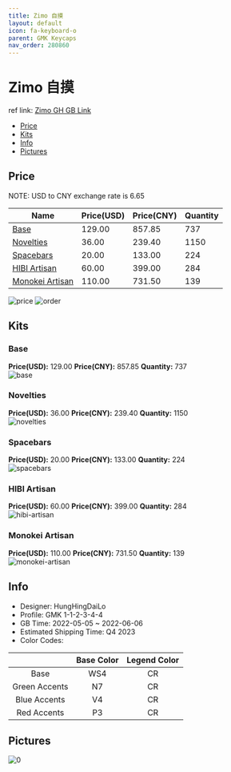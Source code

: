 ```yaml
---
title: Zimo 自摸
layout: default
icon: fa-keyboard-o
parent: GMK Keycaps
nav_order: 280860
---
```


# Zimo 自摸

ref link: [Zimo GH GB Link](https://geekhack.org/index.php?topic=117025.0)

* [Price](#price)
* [Kits](#kits)
* [Info](#info)
* [Pictures](#pictures)

## Price

NOTE: USD to CNY exchange rate is 6.65

| Name          | Price(USD)   |  Price(CNY) | Quantity |
| ------------- | ------------ |  ---------- | -------- |
|[Base](#base)|129.00|857.85|737|
|[Novelties](#novelties)|36.00|239.40|1150|
|[Spacebars](#spacebars)|20.00|133.00|224|
|[HIBI Artisan](#hibi-artisan)|60.00|399.00|284|
|[Monokei Artisan](#monokei-artisan)|110.00|731.50|139|

<img src="{{ 'assets/images/gmk-keycaps/Zimo/price.jpg' | relative_url }}" alt="price" class="image featured">
<img src="{{ 'assets/images/gmk-keycaps/Zimo/order.png' | relative_url }}" alt="order" class="image featured">

## Kits
### Base  
**Price(USD):** 129.00	**Price(CNY):** 857.85	**Quantity:** 737  
<img src="{{ 'assets/images/gmk-keycaps/Zimo/kits_pics/base.jpg' | relative_url }}" alt="base" class="image featured">

### Novelties  
**Price(USD):** 36.00	**Price(CNY):** 239.40	**Quantity:** 1150  
<img src="{{ 'assets/images/gmk-keycaps/Zimo/kits_pics/novelties.jpg' | relative_url }}" alt="novelties" class="image featured">

### Spacebars  
**Price(USD):** 20.00	**Price(CNY):** 133.00	**Quantity:** 224  
<img src="{{ 'assets/images/gmk-keycaps/Zimo/kits_pics/spacebars.jpg' | relative_url }}" alt="spacebars" class="image featured">

### HIBI Artisan  
**Price(USD):** 60.00	**Price(CNY):** 399.00	**Quantity:** 284  
<img src="{{ 'assets/images/gmk-keycaps/Zimo/kits_pics/hibi-artisan.png' | relative_url }}" alt="hibi-artisan" class="image featured">

### Monokei Artisan  
**Price(USD):** 110.00	**Price(CNY):** 731.50	**Quantity:** 139  
<img src="{{ 'assets/images/gmk-keycaps/Zimo/kits_pics/monokei-artisan.png' | relative_url }}" alt="monokei-artisan" class="image featured">

## Info
* Designer: HungHingDaiLo  
* Profile: GMK 1-1-2-3-4-4  
* GB Time: 2022-05-05 ~ 2022-06-06  
* Estimated Shipping Time: Q4 2023  
* Color Codes:  

| |Base Color     | Legend Color
| :-------------: | :-------------: | :------------:
|Base|WS4|CR|
|Green Accents|N7|CR|
|Blue Accents|V4|CR|
|Red Accents|P3|CR|


## Pictures  
<img src="{{ 'assets/images/gmk-keycaps/Zimo/rendering_pics/0.jpg' | relative_url }}" alt="0" class="image featured">
